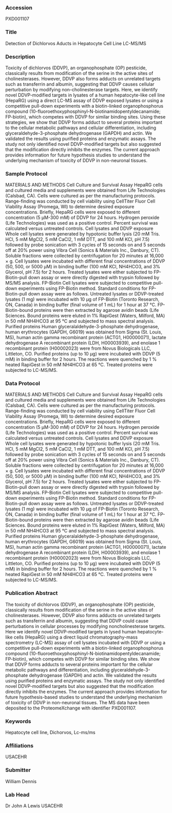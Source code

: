 ### Accession
PXD001107

### Title
Detection of Dichlorvos Aducts in Hepatocyte Cell Line LC-MS/MS

### Description
Toxicity of dichlorvos (DDVP), an organophosphate (OP) pesticide, classically results from modification of the serine in the active sites of cholinesterases. However, DDVP also forms adducts on unrelated targets such as transferrin and albumin, suggesting that DDVP causes cellular perturbation by modifying non-cholinesterase targets. Here, we identify novel DDVP-modified targets in lysates of a human hepatocyte-like cell line (HepaRG) using a direct LC-MS assay of DDVP exposed lysates or using a competitive pull-down experiments with a biotin-linked organophosphorus compound (10-fluoroethoxyphosphinyl-N-biotinamidopentyldecanamide; FP-biotin), which competes with DDVP for similar binding sites. Using these strategies, we show that DDVP forms adduct to several proteins important to the cellular metabolic pathways and cellular differentiation, including glyceraldehyde-3-phosphate dehydrogenase (GAPDH) and actin. We validated the results using purified proteins and enzymatic assays. The study not only identified novel DDVP-modified targets but also suggested that the modification directly inhibits the enzymes. The current approach provides information for future hypothesis studies to understand the underlying mechanism of toxicity of DDVP in non-neuronal tissues.

### Sample Protocol
MATERIALS AND METHODS Cell Culture and Survival Assay HepaRG cells and cultured media and supplements were obtained from Life Technologies (Calsbad, CA). Cells were cultured as per the manufacturing protocols. Range-finding was conducted by cell viability using CellTiter Fluor Cell Viability Assay (Promega, WI) to determine desired exposure concentrations. Briefly, HepaRG cells were exposed to different concentration (5 µM-300 mM) of DDVP for 24 hours. Hydrogen peroxide (Life Technologies) was used as a positive control. Percent survival was calculated versus untreated controls.  Cell lysates and DDVP exposure Whole cell lysates were generated by hypotonic buffer lysis (20 mM Tris. HCl, 5 mM MgCl2, 5 mM CaCl2, 1 mM DTT, and 100 mM KCl, pH 7.5) followed by probe sonication with 3 cycles of 15 seconds on and 5 seconds off at 20% power using Vibra Cell (Sonics & Materials Inc., Danbury, CT).  Soluble fractions were collected by centrifugation for 20 minutes at 16,000 × g. Cell lysates were incubated with different final concentrations of DDVP (50, 500, or 5000 µM) in binding buffer (100 mM KCl, NH4HCO3, and 3% Glycerol, pH 7.5) for 2 hours. Treated lysates were either subjected to FP-Biotin-pull down assay or were directly digested with trypsin followed by MS/MS analysis.  FP-Biotin Cell lysates were subjected to competitive pull-down experiments using FP-Biotin method.   Standard conditions for FP-Biotin-pull down assay were as follows. Untreated lysates or DDVP-treated lysates (1 mg) were incubated with 10 µg of FP-Biotin (Toronto Research, ON, Canada) in binding buffer (final volume of 1 mL) for 1 hour at 37 °C. FP-Biotin-bound proteins were then extracted by agarose avidin beads (Life Sciences.  Bound proteins were eluted in 1% RapiGest (Waters, Milford, MA) in 50 mM NH4HCO3 at 95 °C and subjected to mass spectral analysis.  Purified proteins Human glyceralaldehyde-3-phosphate dehydrogenase, human erythrocytes (GAPDH, G6019) was obtained from Sigma (St. Louis, MS), human actin gamma recombinant protein (ACTG1, H00000071), lactate dehydrogenase A recombinant protein (LDH, H00003939), and enolase 1 recombinant protein (H00002023) were from Novus Biologicals LLC, Littleton, CO. Purified proteins (up to 10 µg) were incubated with DDVP (5 mM) in binding buffer for 2 hours. The reactions were quenched by 1 % heated RapiGest in 50 mM NH4HCO3 at 65 °C. Treated proteins were subjected to LC-MS/MS.

### Data Protocol
MATERIALS AND METHODS Cell Culture and Survival Assay HepaRG cells and cultured media and supplements were obtained from Life Technologies (Calsbad, CA). Cells were cultured as per the manufacturing protocols. Range-finding was conducted by cell viability using CellTiter Fluor Cell Viability Assay (Promega, WI) to determine desired exposure concentrations. Briefly, HepaRG cells were exposed to different concentration (5 µM-300 mM) of DDVP for 24 hours. Hydrogen peroxide (Life Technologies) was used as a positive control. Percent survival was calculated versus untreated controls.  Cell lysates and DDVP exposure Whole cell lysates were generated by hypotonic buffer lysis (20 mM Tris. HCl, 5 mM MgCl2, 5 mM CaCl2, 1 mM DTT, and 100 mM KCl, pH 7.5) followed by probe sonication with 3 cycles of 15 seconds on and 5 seconds off at 20% power using Vibra Cell (Sonics & Materials Inc., Danbury, CT).  Soluble fractions were collected by centrifugation for 20 minutes at 16,000 × g. Cell lysates were incubated with different final concentrations of DDVP (50, 500, or 5000 µM) in binding buffer (100 mM KCl, NH4HCO3, and 3% Glycerol, pH 7.5) for 2 hours. Treated lysates were either subjected to FP-Biotin-pull down assay or were directly digested with trypsin followed by MS/MS analysis.  FP-Biotin Cell lysates were subjected to competitive pull-down experiments using FP-Biotin method.   Standard conditions for FP-Biotin-pull down assay were as follows. Untreated lysates or DDVP-treated lysates (1 mg) were incubated with 10 µg of FP-Biotin (Toronto Research, ON, Canada) in binding buffer (final volume of 1 mL) for 1 hour at 37 °C. FP-Biotin-bound proteins were then extracted by agarose avidin beads (Life Sciences.  Bound proteins were eluted in 1% RapiGest (Waters, Milford, MA) in 50 mM NH4HCO3 at 95 °C and subjected to mass spectral analysis.  Purified proteins Human glyceralaldehyde-3-phosphate dehydrogenase, human erythrocytes (GAPDH, G6019) was obtained from Sigma (St. Louis, MS), human actin gamma recombinant protein (ACTG1, H00000071), lactate dehydrogenase A recombinant protein (LDH, H00003939), and enolase 1 recombinant protein (H00002023) were from Novus Biologicals LLC, Littleton, CO. Purified proteins (up to 10 µg) were incubated with DDVP (5 mM) in binding buffer for 2 hours. The reactions were quenched by 1 % heated RapiGest in 50 mM NH4HCO3 at 65 °C. Treated proteins were subjected to LC-MS/MS.

### Publication Abstract
The toxicity of dichlorvos (DDVP), an organophosphate (OP) pesticide, classically results from modification of the serine in the active sites of cholinesterases. However, DDVP also forms adducts on unrelated targets such as transferrin and albumin, suggesting that DDVP could cause perturbations in cellular processes by modifying noncholinesterase targets. Here we identify novel DDVP-modified targets in lysed human hepatocyte-like cells (HepaRG) using a direct liquid chromatography-mass spectrometry (LC-MS) assay of cell lysates incubated with DDVP or using a competitive pull-down experiments with a biotin-linked organophosphorus compound (10-fluoroethoxyphosphinyl-N-biotinamidopentyldecanamide; FP-biotin), which competes with DDVP for similar binding sites. We show that DDVP forms adducts to several proteins important for the cellular metabolic pathways and differentiation, including glyceraldehyde-3-phosphate dehydrogenase (GAPDH) and actin. We validated the results using purified proteins and enzymatic assays. The study not only identified novel DDVP-modified targets but also suggested that the modification directly inhibits the enzymes. The current approach provides information for future hypothesis-based studies to understand the underlying mechanism of toxicity of DDVP in non-neuronal tissues. The MS data have been deposited to the ProteomeXchange with identifier PXD001107.

### Keywords
Hepatocyte cell line, Dichorvos, Lc-ms/ms

### Affiliations
USACEHR

### Submitter
William Dennis

### Lab Head
Dr John A Lewis
USACEHR


